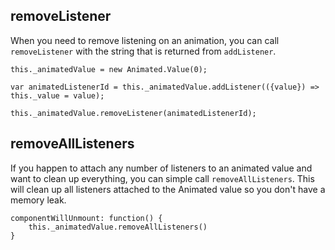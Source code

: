 ## removeListener

When you need to remove listening on an animation, you can call `removeListener` with the string that is returned from `addListener`.
```
this._animatedValue = new Animated.Value(0);

var animatedListenerId = this._animatedValue.addListener(({value}) => this._value = value);

this._animatedValue.removeListener(animatedListenerId);
```

## removeAllListeners

If you happen to attach any number of listeners to an animated value and want to clean up everything, you can simple call `removeAllListeners`. This will clean up all listeners attached to the Animated value so you don't have a memory leak.

```
componentWillUnmount: function() {
	this._animatedValue.removeAllListeners()
}
```
